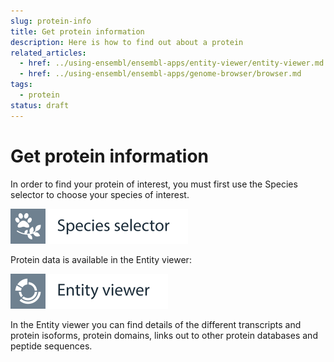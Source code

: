 ```yaml
---
slug: protein-info
title: Get protein information
description: Here is how to find out about a protein
related_articles:
  - href: ../using-ensembl/ensembl-apps/entity-viewer/entity-viewer.md
  - href: ../using-ensembl/ensembl-apps/genome-browser/browser.md
tags:
  - protein
status: draft
---
```


# Get protein information

In order to find your protein of interest, you must first use the Species selector to choose your species of interest.

![](../../img/id-species-selector.svg)

Protein data is available in the Entity viewer:

![](../../img/id-entity-viewer.svg)

In the Entity viewer you can find details of the different transcripts and protein isoforms, protein domains, links out to other protein databases and peptide sequences.
